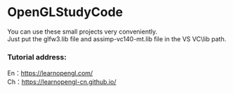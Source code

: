 # OpenGLStudyCode
You can use these small projects very conveniently.<br>
Just put the glfw3.lib file and assimp-vc140-mt.lib file in the VS VC\lib path.

### Tutorial address:
En：https://learnopengl.com/<br>
Ch：https://learnopengl-cn.github.io/
